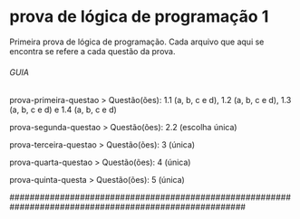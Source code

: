 # prova de lógica de programação 1

Primeira prova de lógica de programação.
Cada arquivo que aqui se encontra se refere a cada questão da prova.

###### GUIA ######
prova-primeira-questao >  Questão(ões): 1.1 (a, b, c e d), 1.2 (a, b, c e d), 1.3 (a, b, c e d) e 1.4 (a, b, c e d)

prova-segunda-questao >  Questão(ões): 2.2 (escolha única)

prova-terceira-questao >   Questão(ões): 3 (única)

prova-quarta-questao >  Questão(ões): 4 (única)

prova-quinta-questa >   Questão(ões): 5 (única)

#######################################################################################################
